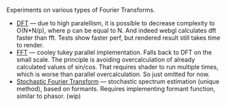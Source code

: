 Experiments on various types of Fourier Transforms.

* [DFT]() — due to high paralellism, it is possible to decrease complexity to O(N*N/p), where p can be equal to N. And indeed webgl calculates dft faster than fft. Tests show faster perf, but rendered result still takes time to render.
* [FFT]() — cooley tukey parallel implementation. Falls back to DFT on the small scale. The principle is avoiding overcalculation of already calculated values of sin/cos. That requires shader to run multiple times, which is worse than parallel overcalculation. So just omitted for now.
* [Stochastic Fourier Transform]() — stochastic spectrum estimation (unique method), based on formants. Requires implementing formant function, similar to phasor. (wip)